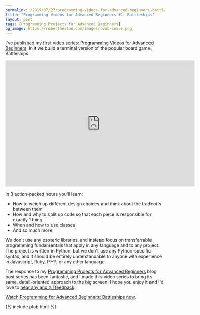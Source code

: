 ```yaml
---
permalink: /2019/07/27/programming-videos-for-advanced-beginners-battleships
title: "Programming Videos for Advanced Beginners #1: Battleships"
layout: post
tags: [Programming Projects for Advanced Beginners]
og_image: https://robertheaton.com/images/pvab-cover.png
---
```

I've published [my first video series: Programming Videos for Advanced Beginners](https://www.youtube.com/watch?v=XTr5OF9MRCg&list=PLw22WCqAVCN6EXylkzhtMwvgcLq4TrcQX). In it we build a terminal version of the popular board game, Battleships.

<p style="text-align: center">
<iframe width="600" height="400" src="https://www.youtube.com/embed/videoseries?list=PLw22WCqAVCN6EXylkzhtMwvgcLq4TrcQX" frameborder="0" allow="autoplay; encrypted-media" allowfullscreen></iframe>
</p>

In 3 action-packed hours you'll learn:

* How to weigh up different design choices and think about the tradeoffs between them
* How and why to split up code so that each piece is responsible for exactly 1 thing
* When and how to use classes
* And so much more

We don't use any esoteric libraries, and instead focus on transferrable programming fundamentals that apply in any language and to any project. The project is written in Python, but we don't use any Python-specific syntax, and it should be entirely understandable to anyone with experience in Javascript, Ruby, PHP, or any other language.

The response to my [Programming Projects for Advanced Beginners](/ppab) blog post series has been fantastic, and I made this video series to bring its same, detail-oriented approach to the big screen. I hope you enjoy it and I'd love to [hear any and all feedback](/about).

[Watch Programming for Advanced Beginners: Battleships now](https://www.youtube.com/watch?v=XTr5OF9MRCg&list=PLw22WCqAVCN6EXylkzhtMwvgcLq4TrcQX).

{% include pfab.html %}
